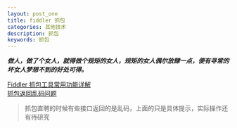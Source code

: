 ```yaml
---
layout: post_one
title: fiddler 抓包
categories: 其他技术
description: 抓包
keywords: 抓包
---
```


***做人，做了个女人，就得做个规矩的女人，规矩的女人偶尔放肆一点，便有寻常的坏女人梦想不到的好处可得。***

[Fiddler 抓包工具常用功能详解](https://www.cnblogs.com/ceshijiagoushi/p/9418459.html)  
[抓包返回乱码问题](https://blog.csdn.net/weixin_40414337/article/details/88561066)
>抓包直聘的时候有些接口返回的是乱码，上面的只是具体提示，实际操作还有待研究

